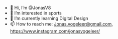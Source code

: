 - 👋 Hi, I’m @JonasV8
- 👀 I’m interested in sports
- 🌱 I’m currently learning Digital Design
- 📫 How to reach me: Jonas.vogeleer@gmail.com, https://www.instagram.com/jonasvogeleer/


